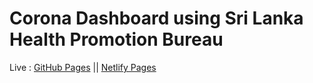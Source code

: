 # Corona Dashboard using Sri Lanka Health Promotion Bureau
Live : [GitHub Pages](https://viraj-lakshitha.github.io/corona-dashboard-using-hpb-api/) || [Netlify Pages](https://sharp-curran-d00c66.netlify.app/)
